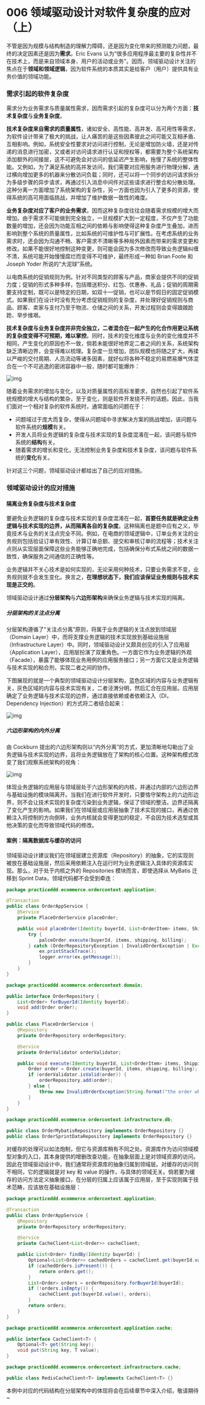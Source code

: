 # 006 领域驱动设计对软件复杂度的应对（上）

不管是因为规模与结构制造的理解力障碍，还是因为变化带来的预测能力问题，最终的决定因素还是因为**需求**。Eric Evans 认为“很多应用程序最主要的复杂性并不在技术上，而是来自领域本身、用户的活动或业务”。因而，领域驱动设计关注的焦点在于**领域和领域逻辑**，因为软件系统的本质其实是给客户（用户）提供具有业务价值的领域功能。

### 需求引起的软件复杂度

需求分为业务需求与质量属性需求，因而需求引起的复杂度可以分为两个方面：**技术复杂度**与**业务复杂度**。

**技术复杂度来自需求的质量属性**，诸如安全、高性能、高并发、高可用性等需求，为软件设计带来了极大的挑战，让人痛苦的是这些因素彼此之间可能又互相矛盾、互相影响。例如，系统安全性要求对访问进行控制，无论是增加防火墙，还是对传递的消息进行加密，又或者对访问请求进行认证和授权等，都需要为整个系统架构添加额外的间接层，这不可避免会对访问的低延迟产生影响，拖慢了系统的整体性能。又例如，为了满足系统的高并发访问，我们需要对应用服务进行物理分解，通过横向增加更多的机器来分散访问负载；同时，还可以将一个同步的访问请求拆分为多级步骤的异步请求，再通过引入消息中间件对这些请求进行整合和分散处理。这种分离一方面增加了系统架构的复杂性，另一方面也因为引入了更多的资源，使得系统的高可用面临挑战，并增加了维护数据一致性的难度。

**业务复杂度对应了客户的业务需求**，因而这种复杂度往往会随着需求规模的增大而增加。由于需求不可能做到完全独立，一旦规模扩大到一定程度，不仅产生了功能数量的增加，还会因为功能互相之间的依赖与影响使得这种复杂度产生叠加，进而影响到整个系统的质量属性，比如系统的可维护性与可扩展性。在考虑系统的业务需求时，还会因为沟通不畅、客户需求不清晰等多种局外因素而带来的需求变更和修改。如果不能很好地控制这种变更，则可能会因为多次修改而导致业务逻辑纠缠不清，系统可能开始慢慢腐烂而变得不可维护，最终形成一种如 Brian Foote 和 Joseph Yoder 所说的“大泥球”系统。

以电商系统的促销规则为例。针对不同类型的顾客与产品，商家会提供不同的促销力度；促销的形式多种多样，包括赠送积分、红包、优惠券、礼品；促销的周期需要支持定制，既可以是特定的日期，如双十一促销，也可以是节假日的固定促销模式。如果我们在设计时没有充分考虑促销规则的复杂度，并处理好促销规则与商品、顾客、卖家与支付乃至于物流、仓储之间的关系，开发过程则会变得踉踉跄跄、举步维艰。

**技术复杂度与业务复杂度并非完全独立，二者混合在一起产生的化合作用更让系统的复杂度变得不可预期，难以掌控**。同时，技术的变化维度与业务的变化维度并不相同，产生变化的原因也不一致，倘若未能很好地界定二者之间的关系，系统架构缺乏清晰边界，会变得难以梳理。复杂度一旦增加，团队规模也将随之扩大，再揉以严峻的交付周期、人员流动等诸多因素，就好似将各种不稳定的易燃易爆气体混合在一个不可逃逸的密闭容器中一般，随时都可能爆炸：

![img](https://tva1.sinaimg.cn/large/008vxvgGgy1h84i9ade6fj30gw0ii751.jpg)

随着业务需求的增加与变化，以及对质量属性的高标准要求，自然也引起了软件系统规模的增大与结构的繁杂，至于变化，则是软件开发绕不开的话题。因此，当我们面对一个相对复杂的软件系统时，通常面临的问题在于：

- 问题域过于庞大而复杂，使得从问题域中寻求解决方案的挑战增加，该问题与软件系统的**规模**有关。
- 开发人员将业务逻辑的复杂度与技术实现的复杂度混淆在一起，该问题与软件系统的**结构**有关。
- 随着需求的增长和变化，无法控制业务复杂度和技术复杂度，该问题与软件系统的**变化**有关。

针对这三个问题，领域驱动设计都给出了自己的应对措施。

### 领域驱动设计的应对措施

#### 隔离业务复杂度与技术复杂度

要避免业务逻辑的复杂度与技术实现的复杂度混淆在一起，**首要任务就是确定业务逻辑与技术实现的边界，从而隔离各自的复杂度**。这种隔离也是题中应有之义，毕竟技术与业务的关注点完全不同。例如，在电商的领域逻辑中，订单业务关注的业务规则包括验证订单有效性、计算订单总额、提交和审核订单的流程等；技术关注点则从实现层面保障这些业务能够正确地完成，包括确保分布式系统之间的数据一致性，确保服务之间通信的正确性等。

业务逻辑并不关心技术是如何实现的，无论采用何种技术，只要业务需求不变，业务规则就不会发生变化。换言之，**在理想状态下，我们应该保证业务规则与技术实现是正交的**。

领域驱动设计通过**分层架构**与**六边形架构**来确保业务逻辑与技术实现的隔离。

##### **分层架构的关注点分离**

分层架构遵循了“关注点分离”原则，将属于业务逻辑的关注点放到领域层（Domain Layer）中，而将支撑业务逻辑的技术实现放到基础设施层（Infrastructure Layer）中。同时，领域驱动设计又颇具创见的引入了应用层（Application Layer），应用层扮演了双重角色。一方面它作为业务逻辑的外观（Facade），暴露了能够体现业务用例的应用服务接口；另一方面它又是业务逻辑与技术实现的粘合剂，实现二者之间的协作。

下图展现的就是一个典型的领域驱动设计分层架构，蓝色区域的内容与业务逻辑有关，灰色区域的内容与技术实现有关，二者泾渭分明，然后汇合在应用层。应用层确定了业务逻辑与技术实现的边界，通过直接依赖或者依赖注入（DI，Dependency Injection）的方式将二者结合起来：

![img](https://tva1.sinaimg.cn/large/008vxvgGgy1h84i98m4hrj316y0o2421.jpg)

##### **六边形架构的内外分离**

由 Cockburn 提出的六边形架构则以“内外分离”的方式，更加清晰地勾勒出了业务逻辑与技术实现的边界，且将业务逻辑放在了架构的核心位置。这种架构模式改变了我们观察系统架构的视角：

![img](https://tva1.sinaimg.cn/large/008vxvgGgy1h84i99f3ftj30q00w240m.jpg)

体现业务逻辑的应用层与领域层处于六边形架构的内核，并通过内部的六边形边界与基础设施的模块隔离开。当我们在进行软件开发时，只要恪守架构上的六边形边界，则不会让技术实现的复杂度污染到业务逻辑，保证了领域的整洁。边界还隔离了变化产生的影响。如果我们在领域层或应用层抽象了技术实现的接口，再通过依赖注入将控制的方向倒转，业务内核就会变得更加的稳定，不会因为技术选型或其他决策的变化而导致领域代码的修改。

#### 案例：隔离数据库与缓存的访问

领域驱动设计建议我们在领域层建立资源库（Repository）的抽象，它的实现则被放在基础设施层，然后采用依赖注入在运行时为业务逻辑注入具体的资源库实现。那么，对于处于内核之外的 Repositories 模块而言，即使选择从 MyBatis 迁移到 Sprint Data，领域代码都不会受到牵连：

```java
package practiceddd.ecommerce.ordercontext.application;

@Transaction
public class OrderAppService {
    @Service
    private PlaceOrderService placeOrder;

    public void placeOrder(Identity buyerId, List<OrderItem> items, ShippingAddress shipping, BillingAddress billing) {
        try {
            palceOrder.execute(buyerId, items, shipping, billing);
        } catch (OrderRepositoryException | InvalidOrderException | Exception ex) {
            ex.printStackTrace();
            logger.error(ex.getMessage());
        }
    }
}

package practiceddd.ecommerce.ordercontext.domain;

public interface OrderRepository {
    List<Order> forBuyerId(Identity buyerId);
    void add(Order order);
} 

public class PlaceOrderService {
    @Repository
    private OrderRepository orderRepository;

    @Service
    private OrderValidator orderValidator;    

    public void execute(Identity buyerId, List<OrderItem> items, ShippingAddress shipping, BillingAddress billing) {
        Order order = Order.create(buyerId, items, shipping, billing);
        if (orderValidator.isValid(order)) {
            orderRepository.add(order);
        } else {
            throw new InvalidOrderException(String.format("the order which placed by buyer with %s is invalid.", buyerId));
        }
    }
}

package practiceddd.ecommerce.ordercontext.infrastructure.db;

public class OrderMybatisRepository implements OrderRepository {}
public class OrderSprintDataRepository implements OrderRepository {}
```

对缓存的处理可以如法炮制，但它与资源库稍有不同之处。资源库作为访问领域模型对象的入口，其本身提供的增删改查功能，在抽象层面上是对领域资源的访问。因此在领域驱动设计中，我们通常将资源库的抽象归属到领域层。对缓存的访问则不相同，它的逻辑就是对 key 和 value 的操作，与具体的领域无关。倘若要为缓存的访问方法定义抽象接口，在分层的归属上应该属于应用层，至于实现则属于技术范畴，应该放在基础设施层：

```java
package practiceddd.ecommerce.ordercontext.application;

@Transaction
public class OrderAppService {
    @Repository
    private OrderRepository orderRepository;

    @Service
    private CacheClient<List<Order>> cacheClient;

    public List<Order> findBy(Identity buyerId) {
        Optional<List<Order>> cachedOrders = cacheClient.get(buyerId.value());
        if (cachedOrders.isPresent()) {
            return orders.get();
        } 
        List<Order> orders = orderRepository.forBuyerId(buyerId);
        if (!orders.isEmpty()) {
            cacheClient.put(buyerId.value(), orders);
        }
        return orders;
    }
}

package practiceddd.ecommerce.ordercontext.application.cache;

public interface CacheClient<T> {
    Optional<T> get(String key);
    void put(String key, T value);
}

package practiceddd.ecommerce.ordercontext.infrastructure.cache;

public class RedisCacheClient<T> implements CacheClient<T> {}
```

本例中对应的代码结构在分层架构中的体现将会在后续章节中深入介绍，敬请期待~